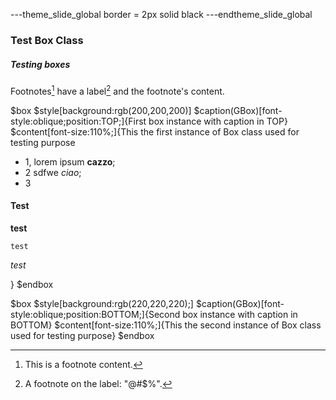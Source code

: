 ---theme_slide_global
border = 2px solid black
---endtheme_slide_global

### Test Box Class

##### Testing boxes

Footnotes[^1] have a label[^@#$%] and the footnote's content.

[^1]: This is a footnote content.
[^@#$%]: A footnote on the label: "@#$%".

$box
$style[background:rgb(200,200,200)]
$caption(GBox)[font-style:oblique;position:TOP;]{First box instance with caption in TOP}
$content[font-size:110%;]{This the first instance of Box class used for testing purpose

+ 1, lorem ipsum **cazzo**;
+ 2  sdfwe _ciao_;
+ 3

#### Test

**test**

```
test
```

*test*

}
$endbox

$box
$style[background:rgb(220,220,220);]
$caption(GBox)[font-style:oblique;position:BOTTOM;]{Second box instance with caption in BOTTOM}
$content[font-size:110%;]{This the second instance of Box class used for testing purpose}
$endbox

